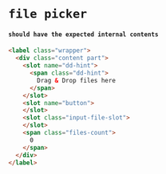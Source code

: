 # `file picker`

#### `should have the expected internal contents`

```html
<label class="wrapper">
  <div class="content part">
    <slot name="dd-hint">
      <span class="dd-hint">
        Drag & Drop files here
      </span>
    </slot>
    <slot name="button">
    </slot>
    <slot class="input-file-slot">
    </slot>
    <span class="files-count">
      0
    </span>
  </div>
</label>

```

